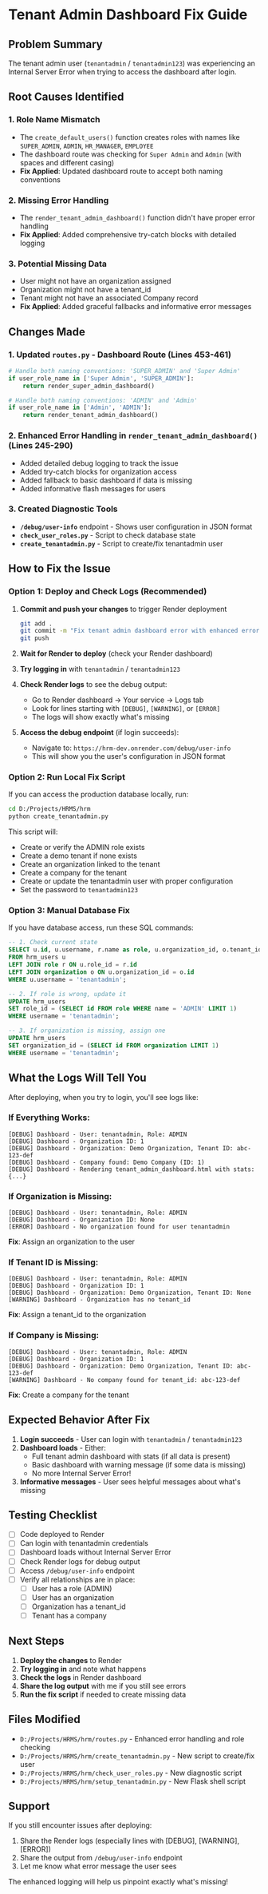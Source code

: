 # Tenant Admin Dashboard Fix Guide

## Problem Summary
The tenant admin user (`tenantadmin` / `tenantadmin123`) was experiencing an Internal Server Error when trying to access the dashboard after login.

## Root Causes Identified

### 1. **Role Name Mismatch**
- The `create_default_users()` function creates roles with names like `SUPER_ADMIN`, `ADMIN`, `HR_MANAGER`, `EMPLOYEE`
- The dashboard route was checking for `Super Admin` and `Admin` (with spaces and different casing)
- **Fix Applied**: Updated dashboard route to accept both naming conventions

### 2. **Missing Error Handling**
- The `render_tenant_admin_dashboard()` function didn't have proper error handling
- **Fix Applied**: Added comprehensive try-catch blocks with detailed logging

### 3. **Potential Missing Data**
- User might not have an organization assigned
- Organization might not have a tenant_id
- Tenant might not have an associated Company record
- **Fix Applied**: Added graceful fallbacks and informative error messages

## Changes Made

### 1. Updated `routes.py` - Dashboard Route (Lines 453-461)
```python
# Handle both naming conventions: 'SUPER_ADMIN' and 'Super Admin'
if user_role_name in ['Super Admin', 'SUPER_ADMIN']:
    return render_super_admin_dashboard()

# Handle both naming conventions: 'ADMIN' and 'Admin'
if user_role_name in ['Admin', 'ADMIN']:
    return render_tenant_admin_dashboard()
```

### 2. Enhanced Error Handling in `render_tenant_admin_dashboard()` (Lines 245-290)
- Added detailed debug logging to track the issue
- Added try-catch blocks for organization access
- Added fallback to basic dashboard if data is missing
- Added informative flash messages for users

### 3. Created Diagnostic Tools
- **`/debug/user-info`** endpoint - Shows user configuration in JSON format
- **`check_user_roles.py`** - Script to check database state
- **`create_tenantadmin.py`** - Script to create/fix tenantadmin user

## How to Fix the Issue

### Option 1: Deploy and Check Logs (Recommended)

1. **Commit and push your changes** to trigger Render deployment
   ```bash
   git add .
   git commit -m "Fix tenant admin dashboard error with enhanced error handling"
   git push
   ```

2. **Wait for Render to deploy** (check your Render dashboard)

3. **Try logging in** with `tenantadmin` / `tenantadmin123`

4. **Check Render logs** to see the debug output:
   - Go to Render dashboard → Your service → Logs tab
   - Look for lines starting with `[DEBUG]`, `[WARNING]`, or `[ERROR]`
   - The logs will show exactly what's missing

5. **Access the debug endpoint** (if login succeeds):
   - Navigate to: `https://hrm-dev.onrender.com/debug/user-info`
   - This will show you the user's configuration in JSON format

### Option 2: Run Local Fix Script

If you can access the production database locally, run:

```bash
cd D:/Projects/HRMS/hrm
python create_tenantadmin.py
```

This script will:
- Create or verify the ADMIN role exists
- Create a demo tenant if none exists
- Create an organization linked to the tenant
- Create a company for the tenant
- Create or update the tenantadmin user with proper configuration
- Set the password to `tenantadmin123`

### Option 3: Manual Database Fix

If you have database access, run these SQL commands:

```sql
-- 1. Check current state
SELECT u.id, u.username, r.name as role, u.organization_id, o.tenant_id
FROM hrm_users u
LEFT JOIN role r ON u.role_id = r.id
LEFT JOIN organization o ON u.organization_id = o.id
WHERE u.username = 'tenantadmin';

-- 2. If role is wrong, update it
UPDATE hrm_users 
SET role_id = (SELECT id FROM role WHERE name = 'ADMIN' LIMIT 1)
WHERE username = 'tenantadmin';

-- 3. If organization is missing, assign one
UPDATE hrm_users 
SET organization_id = (SELECT id FROM organization LIMIT 1)
WHERE username = 'tenantadmin';
```

## What the Logs Will Tell You

After deploying, when you try to login, you'll see logs like:

### If Everything Works:
```
[DEBUG] Dashboard - User: tenantadmin, Role: ADMIN
[DEBUG] Dashboard - Organization ID: 1
[DEBUG] Dashboard - Organization: Demo Organization, Tenant ID: abc-123-def
[DEBUG] Dashboard - Company found: Demo Company (ID: 1)
[DEBUG] Dashboard - Rendering tenant_admin_dashboard.html with stats: {...}
```

### If Organization is Missing:
```
[DEBUG] Dashboard - User: tenantadmin, Role: ADMIN
[DEBUG] Dashboard - Organization ID: None
[ERROR] Dashboard - No organization found for user tenantadmin
```
**Fix**: Assign an organization to the user

### If Tenant ID is Missing:
```
[DEBUG] Dashboard - User: tenantadmin, Role: ADMIN
[DEBUG] Dashboard - Organization ID: 1
[DEBUG] Dashboard - Organization: Demo Organization, Tenant ID: None
[WARNING] Dashboard - Organization has no tenant_id
```
**Fix**: Assign a tenant_id to the organization

### If Company is Missing:
```
[DEBUG] Dashboard - User: tenantadmin, Role: ADMIN
[DEBUG] Dashboard - Organization ID: 1
[DEBUG] Dashboard - Organization: Demo Organization, Tenant ID: abc-123-def
[WARNING] Dashboard - No company found for tenant_id: abc-123-def
```
**Fix**: Create a company for the tenant

## Expected Behavior After Fix

1. **Login succeeds** - User can login with `tenantadmin` / `tenantadmin123`
2. **Dashboard loads** - Either:
   - Full tenant admin dashboard with stats (if all data is present)
   - Basic dashboard with warning message (if some data is missing)
   - No more Internal Server Error!
3. **Informative messages** - User sees helpful messages about what's missing

## Testing Checklist

- [ ] Code deployed to Render
- [ ] Can login with tenantadmin credentials
- [ ] Dashboard loads without Internal Server Error
- [ ] Check Render logs for debug output
- [ ] Access `/debug/user-info` endpoint
- [ ] Verify all relationships are in place:
  - [ ] User has a role (ADMIN)
  - [ ] User has an organization
  - [ ] Organization has a tenant_id
  - [ ] Tenant has a company

## Next Steps

1. **Deploy the changes** to Render
2. **Try logging in** and note what happens
3. **Check the logs** in Render dashboard
4. **Share the log output** with me if you still see errors
5. **Run the fix script** if needed to create missing data

## Files Modified

- `D:/Projects/HRMS/hrm/routes.py` - Enhanced error handling and role checking
- `D:/Projects/HRMS/hrm/create_tenantadmin.py` - New script to create/fix user
- `D:/Projects/HRMS/hrm/check_user_roles.py` - New diagnostic script
- `D:/Projects/HRMS/hrm/setup_tenantadmin.py` - New Flask shell script

## Support

If you still encounter issues after deploying:

1. Share the Render logs (especially lines with [DEBUG], [WARNING], [ERROR])
2. Share the output from `/debug/user-info` endpoint
3. Let me know what error message the user sees

The enhanced logging will help us pinpoint exactly what's missing!